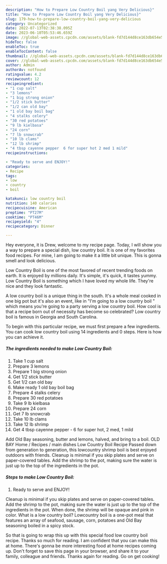 ```yaml
---
description: "How to Prepare Low Country Boil yang Very Delicious}"
title: "How to Prepare Low Country Boil yang Very Delicious}"
slug: 179-how-to-prepare-low-country-boil-yang-very-delicious
category: Uncategorized
date: 2022-07-13T02:38:38.095Z
date: 2023-06-10T05:53:46.659Z
image: //global-web-assets.cpcdn.com/assets/blank-fd7d144d8ce163db654e5a02c40b08a2775adb7897d16e4062681dc7e1b2800f.png
hideToc: false
enableToc: true
enableTocContent: false
thumbnail: //global-web-assets.cpcdn.com/assets/blank-fd7d144d8ce163db654e5a02c40b08a2775adb7897d16e4062681dc7e1b2800f.png
cover: //global-web-assets.cpcdn.com/assets/blank-fd7d144d8ce163db654e5a02c40b08a2775adb7897d16e4062681dc7e1b2800f.png
author: Admin
authorAv: notfound
ratingvalue: 4.2
reviewcount: 12
recipeingredient:
- "1 cup salt"
- "3 lemons"
- "1 big strong onion"
- "1/2 stick butter"
- "1/2 can old bay"
- "1 old bay boil bag"
- "4 stalks celery"
- "30 red potatoes"
- "9 lb kielbasa"
- "24 corn"
- "7 lb snowcrab"
- "10 lb clams"
- "12 lb shrimp"
- "4 tbsp cayenne pepper  6 for super hot 2 med 1 mild"
recipeinstructions:

- "Ready to serve and ENJOY!"
categories:
- Recipe
tags:
- low
- country
- boil

katakunci: low country boil 
nutrition: 140 calories
recipecuisine: American
preptime: "PT27M"
cooktime: "PT46M"
recipeyield: "4"
recipecategory: Dinner

---
```



Hey everyone, it is Drew, welcome to my recipe page. Today, I will show you a way to prepare a special dish, low country boil. It is one of my favorites food recipes. For mine, I am going to make it a little bit unique. This is gonna smell and look delicious.

Low Country Boil is one of the most favored of recent trending foods on earth. It is enjoyed by millions daily. It's simple, it's quick, it tastes yummy. Low Country Boil is something which I have loved my whole life. They're nice and they look fantastic.

A low country boil is a unique thing in the south. It&#39;s a whole meal cooked in one big pot but it&#39;s also an event, like in &#34;I&#39;m going to a low country boil &#34; which means you&#39;re going to a party serving a low country boil. How cool is that a recipe born out of necessity has become so celebrated? Low country boil is famous in Georgia and South Carolina.


To begin with this particular recipe, we must first prepare a few ingredients. You can cook low country boil using 14 ingredients and 0 steps. Here is how you can achieve it.

<!--inarticleads1-->

##### The ingredients needed to make Low Country Boil:

1. Take 1 cup salt
1. Prepare 3 lemons
1. Prepare 1 big strong onion
1. Get 1/2 stick butter
1. Get 1/2 can old bay
1. Make ready 1 old bay boil bag
1. Prepare 4 stalks celery
1. Prepare 30 red potatoes
1. Take 9 lb kielbasa
1. Prepare 24 corn
1. Get 7 lb snowcrab
1. Take 10 lb clams
1. Take 12 lb shrimp
1. Get 4 tbsp cayenne pepper - 6 for super hot, 2 med, 1 mild


Add Old Bay seasoning, butter and lemons, halved, and bring to a boil. OLD BAY Home / Recipes / main dishes Low Country Boil Recipe Passed down from generation to generation, this lowcountry shrimp boil is best enjoyed outdoors with friends. Cleanup is minimal if you skip plates and serve on paper-covered tables. Add the shrimp to the pot, making sure the water is just up to the top of the ingredients in the pot. 

<!--inarticleads2-->

##### Steps to make Low Country Boil:


1. Ready to serve and ENJOY!

Cleanup is minimal if you skip plates and serve on paper-covered tables. Add the shrimp to the pot, making sure the water is just up to the top of the ingredients in the pot. When done, the shrimp will be opaque and pink in color. What is a low country boil? Lowcountry boil is a one-pot meal that features an array of seafood, sausage, corn, potatoes and Old Bay seasoning boiled in a spicy stock. 

So that is going to wrap this up with this special food low country boil recipe. Thanks so much for reading. I am confident that you can make this at home. There's gonna be more interesting food at home recipes coming up. Don't forget to save this page in your browser, and share it to your family, colleague and friends. Thanks again for reading. Go on get cooking!
